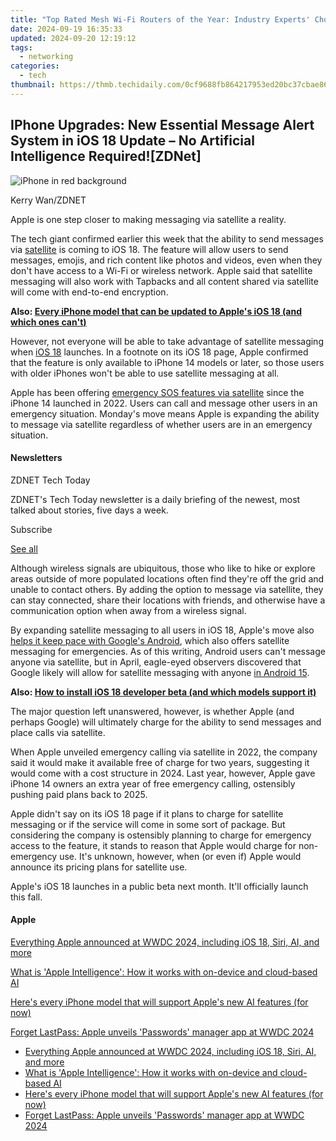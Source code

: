 ```yaml
---
title: "Top Rated Mesh Wi-Fi Routers of the Year: Industry Experts' Choices Featuring GadgetReviews"
date: 2024-09-19 16:35:33
updated: 2024-09-20 12:19:12
tags:
  - networking
categories:
  - tech
thumbnail: https://thmb.techidaily.com/0cf9688fb864217953ed20bc37cbae8628a2ed0f2334e4827cc51dbf7be6e12c.jpg
---
```


## IPhone Upgrades: New Essential Message Alert System in iOS 18 Update – No Artificial Intelligence Required![ZDNet]

![iPhone in red background](https://www.zdnet.com/a/img/resize/6c1b2aa734bf20a94aa40c1fd8a6ada8083bbb28/2022/09/22/f2ab8e2c-de23-4ea0-8cb2-7f9ffb2d3c7f/iphone-14-pro-red-background.jpg?auto=webp&width=1280)

Kerry Wan/ZDNET

Apple is one step closer to making messaging via satellite a reality.

The tech giant confirmed earlier this week that the ability to send messages via [satellite](https://www.zdnet.com/article/best-satellite-phone/) is coming to iOS 18\. The feature will allow users to send messages, emojis, and rich content like photos and videos, even when they don't have access to a Wi-Fi or wireless network. Apple said that satellite messaging will also work with Tapbacks and all content shared via satellite will come with end-to-end encryption.

**Also: [Every iPhone model that can be updated to Apple's iOS 18 (and which ones can't)](https://www.zdnet.com/article/every-iphone-model-that-can-be-updated-to-apples-ios-18-and-which-ones-cant/)**

However, not everyone will be able to take advantage of satellite messaging when [iOS 18](https://www.zdnet.com/article/ios-18-the-biggest-iphone-changes-apple-announced-at-wwdc-2024/) launches. In a footnote on its iOS 18 page, Apple confirmed that the feature is only available to iPhone 14 models or later, so those users with older iPhones won't be able to use satellite messaging at all.

Apple has been offering [emergency SOS features via satellite](https://www.zdnet.com/article/apple-grants-some-iphone-14-users-an-extra-year-of-emergency-sos-via-satellite-for-free/) since the iPhone 14 launched in 2022\. Users can call and message other users in an emergency situation. Monday's move means Apple is expanding the ability to message via satellite regardless of whether users are in an emergency situation.

#### Newsletters

ZDNET Tech Today

ZDNET's Tech Today newsletter is a daily briefing of the newest, most talked about stories, five days a week.

 Subscribe

[See all](https://www.zdnet.com/newsletters/)

Although wireless signals are ubiquitous, those who like to hike or explore areas outside of more populated locations often find they're off the grid and unable to contact others. By adding the option to message via satellite, they can stay connected, share their locations with friends, and otherwise have a communication option when away from a wireless signal. 

By expanding satellite messaging to all users in iOS 18, Apple's move also [helps it keep pace with Google's Android](https://www.zdnet.com/article/satellite-sos-is-showing-up-on-pixel-phones-how-it-can-help-you-in-an-emergency/), which also offers satellite messaging for emergencies. As of this writing, Android users can't message anyone via satellite, but in April, eagle-eyed observers discovered that Google likely will allow for satellite messaging with anyone [in Android 15](https://www.zdnet.com/article/google-messages-satellite-connectivity-support-could-let-you-chat-with-anyone/). 

**Also: [How to install iOS 18 developer beta (and which models support it)](https://www.zdnet.com/article/how-to-install-ios-18-developer-beta-and-which-models-support-it/)**

The major question left unanswered, however, is whether Apple (and perhaps Google) will ultimately charge for the ability to send messages and place calls via satellite.

When Apple unveiled emergency calling via satellite in 2022, the company said it would make it available free of charge for two years, suggesting it would come with a cost structure in 2024\. Last year, however, Apple gave iPhone 14 owners an extra year of free emergency calling, ostensibly pushing paid plans back to 2025\. 

Apple didn't say on its iOS 18 page if it plans to charge for satellite messaging or if the service will come in some sort of package. But considering the company is ostensibly planning to charge for emergency access to the feature, it stands to reason that Apple would charge for non-emergency use. It's unknown, however, when (or even if) Apple would announce its pricing plans for satellite use.

Apple's iOS 18 launches in a public beta next month. It'll officially launch this fall.

#### Apple

[Everything Apple announced at WWDC 2024, including iOS 18, Siri, AI, and more](https://www.zdnet.com/article/every-new-feature-apple-unveiled-for-iphone-ipad-mac-and-more-this-fall-including-ai/ "Everything Apple announced at WWDC 2024, including iOS 18, Siri, AI, and more")

[What is 'Apple Intelligence': How it works with on-device and cloud-based AI](https://www.zdnet.com/article/what-is-apple-intelligence-everything-to-know-about-ai-features-coming-to-iphones-macs-and-ipads/ "What is 'Apple Intelligence': How it works with on-device and cloud-based AI")

[Here's every iPhone model that will support Apple's new AI features (for now)](https://www.zdnet.com/article/ios-18-1-update-every-iphone-model-that-will-support-apples-new-ai-features-for-now/ "Here's every iPhone model that will support Apple's new AI features (for now)")

[Forget LastPass: Apple unveils 'Passwords' manager app at WWDC 2024](https://www.zdnet.com/article/forget-lastpass-apple-unveils-passwords-manager-app-at-wwdc-2024/ "Forget LastPass: Apple unveils 'Passwords' manager app at WWDC 2024")

* [Everything Apple announced at WWDC 2024, including iOS 18, Siri, AI, and more](https://www.zdnet.com/article/every-new-feature-apple-unveiled-for-iphone-ipad-mac-and-more-this-fall-including-ai/ "Everything Apple announced at WWDC 2024, including iOS 18, Siri, AI, and more")
* [What is 'Apple Intelligence': How it works with on-device and cloud-based AI](https://www.zdnet.com/article/what-is-apple-intelligence-everything-to-know-about-ai-features-coming-to-iphones-macs-and-ipads/ "What is 'Apple Intelligence': How it works with on-device and cloud-based AI")
* [Here's every iPhone model that will support Apple's new AI features (for now)](https://www.zdnet.com/article/ios-18-1-update-every-iphone-model-that-will-support-apples-new-ai-features-for-now/ "Here's every iPhone model that will support Apple's new AI features (for now)")
* [Forget LastPass: Apple unveils 'Passwords' manager app at WWDC 2024](https://www.zdnet.com/article/forget-lastpass-apple-unveils-passwords-manager-app-at-wwdc-2024/ "Forget LastPass: Apple unveils 'Passwords' manager app at WWDC 2024")

<ins class="adsbygoogle"
     style="display:block"
     data-ad-format="autorelaxed"
     data-ad-client="ca-pub-7571918770474297"
     data-ad-slot="1223367746"></ins>



<ins class="adsbygoogle"
     style="display:block"
     data-ad-client="ca-pub-7571918770474297"
     data-ad-slot="8358498916"
     data-ad-format="auto"
     data-full-width-responsive="true"></ins>
